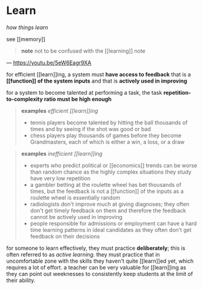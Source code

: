 # Learn

_how things learn_

see [[memory]]

> **note** not to be confused with the [[learning]] note

&mdash; <https://youtu.be/5eW6Eagr9XA>

for efficient [[learn]]ing, a system must **have access to feedback** that is a **[[function]] of the system inputs** and that is **actively used in improving**

for a system to become talented at performing a task, the task **repetition-to-complexity ratio must be high enough**

> **examples** _efficient [[learn]]ing_
>
> - tennis players become talented by hitting the ball thousands of times and by seeing if the shot was good or bad
> - chess players play thousands of games before they become Grandmasters, each of which is either a win, a loss, or a draw

> **examples** _inefficient [[learn]]ing_
>
> - experts who predict political or [[economics]] trends can be worse than random chance as the highly complex situations they study have very low repetition
> - a gambler betting at the roulette wheel has bet thousands of times, but the feedback is not a [[function]] of the inputs as a roulette wheel is essentially random
> - radiologists don't improve much at giving diagnoses; they often don't get timely feedback on them and therefore the feedback cannot be actively used in improving
> - people responsible for admissions or employment can have a hard time learning patterns in ideal candidates as they often don't get feedback on their decisions

for someone to learn effectively, they must practice **deliberately**; this is often referred to as _active learning_. they must practice that in uncomfortable zone with the skills they haven't quite [[learn]]ed yet, which requires a lot of effort. a teacher can be very valuable for [[learn]]ing as they can point out weeknesses to consistently keep students at the limit of their ability.

